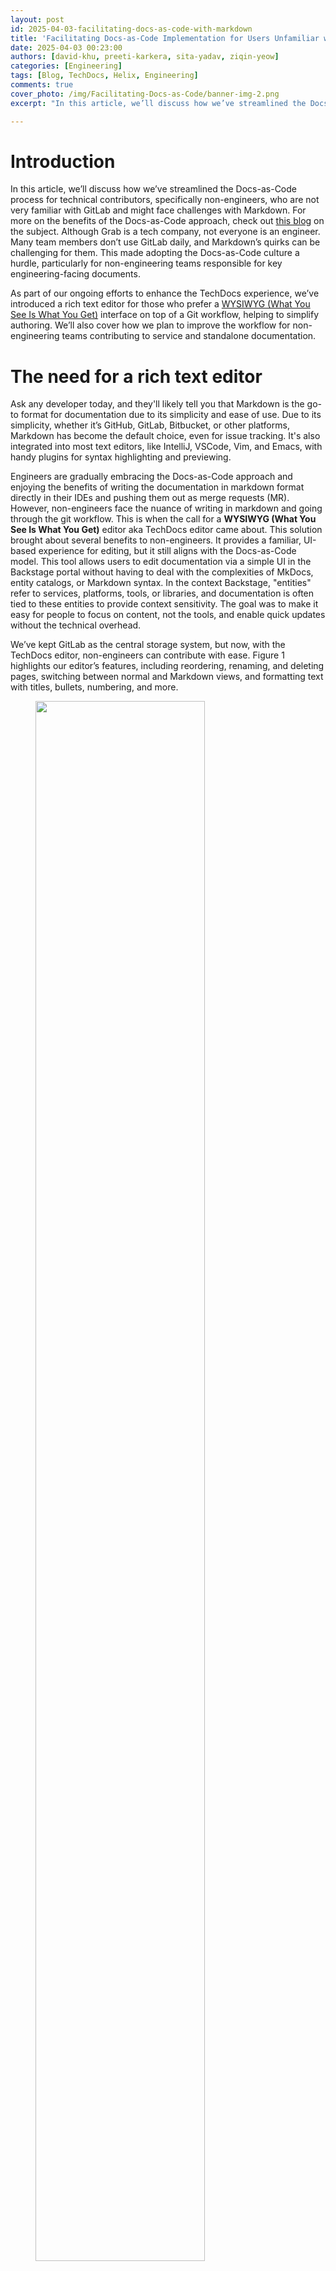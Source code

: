 ```yaml
---
layout: post
id: 2025-04-03-facilitating-docs-as-code-with-markdown
title: 'Facilitating Docs-as-Code Implementation for Users Unfamiliar with Markdown'
date: 2025-04-03 00:23:00
authors: [david-khu, preeti-karkera, sita-yadav, ziqin-yeow]
categories: [Engineering]
tags: [Blog, TechDocs, Helix, Engineering]
comments: true
cover_photo: /img/Facilitating-Docs-as-Code/banner-img-2.png
excerpt: "In this article, we’ll discuss how we’ve streamlined the Docs-as-Code process for technical contributors, specifically engineers, who are already familiar with GitLab but might face challenges with Markdown. Discover how we plan to improve the workflow for non-engineering teams contributing to service and standalone documentation."

---
```


# Introduction

In this article, we’ll discuss how we’ve streamlined the Docs-as-Code process for technical contributors, specifically non-engineers, who are not very familiar with GitLab and might face challenges with Markdown. For more on the benefits of the Docs-as-Code approach, check out [this blog](https://engineering.grab.com/doc-as-code) on the subject. Although Grab is a tech company, not everyone is an engineer. Many team members don’t use GitLab daily, and Markdown’s quirks can be challenging for them. This made adopting the Docs-as-Code culture a hurdle, particularly for non-engineering teams responsible for key engineering-facing documents.

As part of our ongoing efforts to enhance the TechDocs experience, we’ve introduced a rich text editor for those who prefer a [WYSIWYG (What You See Is What You Get)](https://en.wikipedia.org/wiki/WYSIWYG) interface on top of a Git workflow, helping to simplify authoring. We’ll also cover how we plan to improve the workflow for non-engineering teams contributing to service and standalone documentation.

# The need for a rich text editor

Ask any developer today, and they'll likely tell you that Markdown is the go-to format for documentation due to its simplicity and ease of use. Due to its simplicity, whether it’s GitHub, GitLab, Bitbucket, or other platforms, Markdown has become the default choice, even for issue tracking. It's also integrated into most text editors, like IntelliJ, VSCode, Vim, and Emacs, with handy plugins for syntax highlighting and previewing.

Engineers are gradually embracing the Docs-as-Code approach and enjoying the benefits of writing the documentation in markdown format directly in their IDEs and pushing them out as merge requests (MR). However, non-engineers face the nuance of writing in markdown and going through the git workflow. This is when the call for a **WYSIWYG (What You See Is What You Get)** editor aka TechDocs editor came about. This solution brought about several benefits to non-engineers. It provides a familiar, UI-based experience for editing, but it still aligns with the Docs-as-Code model. This tool allows users to edit documentation via a simple UI in the Backstage portal without having to deal with the complexities of MkDocs, entity catalogs, or Markdown syntax. In the context Backstage, "entities" refer to services, platforms, tools, or libraries, and documentation is often tied to these entities to provide context sensitivity. The goal was to make it easy for people to focus on content, not the tools, and enable quick updates without the technical overhead.

We’ve kept GitLab as the central storage system, but now, with the TechDocs editor, non-engineers can contribute with ease. Figure 1 highlights our editor’s features, including reordering, renaming, and deleting pages, switching between normal and Markdown views, and formatting text with titles, bullets, numbering, and more.

<div class="post-image-section"><figure>
  <img src="/img/Facilitating-Docs-as-Code/figure-1.gif" alt="" style="width:80%"><figcaption align="middle">Figure 1: TechDocs editor in Helix</figcaption>
  </figure>
</div>

Our goal for our editor is to make it more flexible, performant, and user-friendly. Based on user feedback, key priorities include customisation, extensibility for non-standard Markdown elements, and long-term maintainability.

To achieve this, we selected the **Lexical framework**. Compared to other Markdown-based tools like Toast UI, Lexical offers greater extensibility, allowing us to implement advanced features such as autocomplete and support for non-standard Markdown elements like Kroki diagrams. 

The following flowchart illustrates how Markdown content is imported and exported within the Lexical editor, ensuring seamless integration with TechDocs.

<div class="post-image-section"><figure>
  <img src="/img/Facilitating-Docs-as-Code/figure-6.png" alt="" style="width:80%"><figcaption align="middle">Figure 2: Lexical Markdown transformer flow chart </figcaption>
  </figure>
</div>

By continuously iterating based on user needs, we aim to make Docs-as-Code accessible not just for engineers but for anyone contributing to documentation at Grab.

# User journeys 

We explored various workflows to streamline the documentation lifecycle, focusing on both creation and editing processes. By integrating these workflows into the developer portal, we ensured that users can easily create and edit documentation, enhancing overall efficiency and collaboration.

Here are the three key user journeys we focused on addressing:

### Journey 1: Edit existing TechDocs

#### High level workflow definition:

1. **Toggle to "edit" mode**: The user switches to the edit mode to start making changes to the TechDocs.  
2. **User starts editing TechDocs**: The user begins the process of editing the documentation and clicks save.  
3. **User gets redirected to GitLab**: If not authenticated, they are redirected to GitLab for authentication. Once authenticated, a Merge Request is created to update the entity YAML file and add the new TechDocs.  
4. **Access Check**: The system checks if the user has access to the TechDocs file repository. If not, they are prompted to request access.

<div class="post-image-section"><figure>
  <img src="/img/Facilitating-Docs-as-Code/figure-3.png" alt="" style="width:80%"><figcaption align="middle">Figure 3: User journey 1</figcaption>
  </figure>
</div>

### Journey 2: Create stand-alone TechDocs from "documentation” page 

#### High level workflow definition:

1. **User Authentication**:  
   * If the user is not authenticated, they are redirected to GitLab for authentication.  
   * If the user is already authenticated, the process skips to the next step.  
2. **Registering Merge Requests**:  
   * The MR is registered to a scheduler job to automatically register a new entity catalog when it detects that the MR has been merged.

This workflow ensures that users are authenticated via GitLab before proceeding and that new entity catalogs are automatically registered upon the merging of MRs.

<div class="post-image-section"><figure>
  <img src="/img/Facilitating-Docs-as-Code/figure-4.png" alt="" style="width:80%"><figcaption align="middle">Figure 4: User journey 2</figcaption>
  </figure>
</div>


### Journey 3: Create TechDocs from "docs" tab on entity page

#### High level workflow definition:

1. **Start Creating TechDocs**:  
   * User selects 'create TechDocs' on the 'doc' tab in the Helix UI.  
2. **Save and Redirect**:  
   * User clicks 'save' and is redirected to GitLab with a Merge Request (MR) created to update the entity YAML file and add new TechDocs.  
3. **Access Check and MR Registration**:  
   * If the user has access to the entity YAML file repository, proceed with the MR. If not, prompt the user to get access.  
   * Register the MR to a scheduler job to automatically refresh the entity catalog when it detects the MR as merged.


<div class="post-image-section"><figure>
  <img src="/img/Facilitating-Docs-as-Code/figure-5.png" alt="" style="width:80%"><figcaption align="middle">Figure 5: User journey 3</figcaption>
  </figure>
</div>



# Phased rollout

We phased the rollout of our markdown editor to ensure a smooth transition, allowing users to gradually adapt while we gathered feedback and iterated on features. This approach helped us address challenges early, refine usability, and deliver meaningful improvements with each phase.

#### Phase 1: Initial markdown editor for developer portal

In Phase 1, we built a basic editor aligned with our documentation standards. Users can create and edit TechDocs for different entity catalogs, with support for basic markdown and image previews for both absolute and relative paths. The editor tracks concurrent editing sessions and shows pending merge requests. It also includes Markdown configuration options to add, rename, reorganise, or delete pages. Additionally, our GitLab integration consolidates changes into a single commit and opens a merge request.

#### Phase 2: Independent documentation creation

Phase 2 includes expanded functionality to support independent documentation creation and related features, such as:

* HTML preview and image uploads (relative paths).  
* Save drafts locally in the browser.  
* Pending MRs listed in the editor.  
* Draw.io and Excalidraw integration for diagrams.  
* MkDocs updates: change site name.  
* Auto-registeration of new entity catalogs when MRs are merged.

#### Phase 3: Advanced editor capabilities

Phase 3 introduced additional features, such as:

* Support for Kroki / Mermaid diagrams.  
* Display concurrent edit sessions for better collaboration.

Each phase improved the editor, enhancing TechDocs at Grab with seamless GitLab integration and user-friendly features.

## Integrating the ability to do a live preview

While syntax highlighting in the TechDocs editor is helpful, it can’t fully predict how the final Markdown document will appear once rendered due to Markdown flavour inconsistencies. This is especially true for elements like images, tables, and diagrams, where visual verification is crucial. To minimise these risks, the TechDocs editor includes a live preview feature, allowing users to see the fully rendered document alongside the editor in a split-screen view. This lets users verify their work as they go, preventing the need to switch back and forth between the editor and the final document, saving time and reducing potential formatting errors.

However, like most live preview features, performance challenges can arise. For larger documents, the process of continuously converting Markdown to HTML can slow down editing. External resources such as images that need to be re-rendered, can cause visual glitches or delays in the preview. Running scripts or using plugins with extended grammar also adds to the performance load, requiring frequent re-execution and potentially slowing down the experience.

To mitigate these issues, the TechDocs editor uses an inbuilt preview feature that shows users exactly how their changes are going to appear on the portal once their changes are merged. This ensures that users can confidently make adjustments and understand the final presentation before committing their updates. Additionally, the live preview feature enables more efficient collaboration by providing real-time feedback on content and formatting, further enhancing the overall documentation workflow.

## GitLab integration strategy

The TechDocs editor integrates seamlessly with GitLab, allowing users to make changes effortlessly through OAuth2 authentication. When users log into the editor, they simply click the "Connect with GitLab" button, which provides access via the OAuth 2.0 protocol. Once connected, all modifications made within the editor are executed using the user’s GitLab credentials, streamlining the documentation process and ensuring a smooth experience for users as they update their documentation directly within the TechDocs framework.

To minimise Git conflicts, we considered and implemented some of these approaches:

* Display pending merge requests at the top of the editor to alert users of existing changes.  
* Show who else is editing the same TechDocs to help users coordinate and avoid conflicts.  
* Include tools to automatically or semi-automatically resolve Git conflicts.

# Conclusion

Bringing Docs-as-Code to a broader audience at Grab meant addressing the challenges faced by non-engineering contributors. With the introduction of a WYSIWYG editor, seamless GitLab integration, and a live preview feature, we’ve made it easier for everyone to contribute without needing deep Markdown expertise.

As we continue to improve the TechDocs editor, our focus remains on removing barriers to documentation, enhancing collaboration, and ensuring that our docs evolve alongside our fast-moving engineering teams.

Docs-as-Code isn’t just about engineers writing documentation—it’s about making documentation a natural and frictionless part of the development process for everyone.


# Join us

Grab is a leading superapp in Southeast Asia, operating across the deliveries, mobility and digital financial services sectors. Serving over 800 cities in eight Southeast Asian countries, Grab enables millions of people everyday to order food or groceries, send packages, hail a ride or taxi, pay for online purchases or access services such as lending and insurance, all through a single app. Grab was founded in 2012 with the mission to drive Southeast Asia forward by creating economic empowerment for everyone. Grab strives to serve a triple bottom line – we aim to simultaneously deliver financial performance for our shareholders and have a positive social impact, which includes economic empowerment for millions of people in the region, while mitigating our environmental footprint.

Powered by technology and driven by heart, our mission is to drive Southeast Asia forward by creating economic empowerment for everyone. If this mission speaks to you, [join our team](https://grab.careers/) today!
